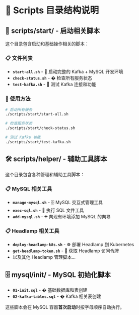 # 📁 Scripts 目录结构说明

## 🚀 scripts/start/ - 启动相关脚本

这个目录包含启动和基础操作相关的脚本：

### 📋 文件列表

- **`start-all.sh`** - 🚀 启动完整的 Kafka + MySQL 开发环境
- **`check-status.sh`** - � 检查所有服务状态  
- **`test-kafka.sh`** - 🧪 测试 Kafka 连接和功能

### 🎯 使用方法

```bash
# 启动所有服务
./scripts/start/start-all.sh

# 检查服务状态
./scripts/start/check-status.sh

# 测试 Kafka 功能
./scripts/start/test-kafka.sh
```

## 🛠️ scripts/helper/ - 辅助工具脚本

这个目录包含各种管理和辅助工具脚本：

### 📋 MySQL 相关工具
- **`manage-mysql.sh`** - 🗄️ MySQL 交互式管理工具
- **`exec-sql.sh`** - 📄 执行 SQL 文件工具
- **`add-mysql.sh`** - ➕ 向现有环境添加 MySQL 的向导

### 📋 Headlamp 相关工具
- **`deploy-headlamp-k8s.sh`** - ☸️ 部署 Headlamp 到 Kubernetes
- **`get-headlamp-token.sh`** - 🔑 获取 Headlamp 访问令牌
- 以及其他 Headlamp 管理脚本...

## 🗄️ mysql/init/ - MySQL 初始化脚本

- **`01-init.sql`** - � 基础数据库和表创建
- **`02-kafka-tables.sql`** - � Kafka 相关表创建

这些脚本会在 MySQL 容器**首次启动**时按字母顺序自动执行。
